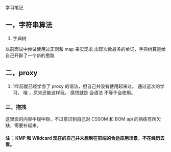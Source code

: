 学习笔记

## 一，字符串算法
1. 字典树 

以前面试中尝试使用过正则和 map 来实现求 出现次数最多的单词，字典树算是给自己开辟了一个新的思路

## 二，proxy
1. 1年前就已经学会了 proxy 的语法，但自己并没有使用起来过。 通过这次的学习， 哦 ，原来还能这样玩。 感悟就是 会语法 不等于会使用。


### 三，拖拽

这里面的内容中规中矩，不过意识到自己对 CSSOM 和 BOM api 的熟练有所欠缺，需要补起来。


#### 注： KMP 和 Wildcard 现在的自己并未想到在前端的合适应用场景，不花经历去看。